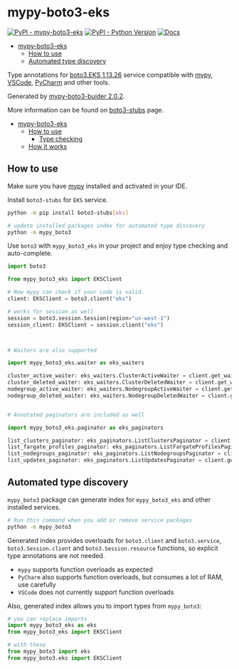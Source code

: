 # mypy-boto3-eks

[![PyPI - mypy-boto3-eks](https://img.shields.io/pypi/v/mypy-boto3-eks.svg?color=blue)](https://pypi.org/project/mypy-boto3-eks)
[![PyPI - Python Version](https://img.shields.io/pypi/pyversions/mypy-boto3-eks.svg?color=blue)](https://pypi.org/project/mypy-boto3-eks)
[![Docs](https://img.shields.io/readthedocs/mypy-boto3-builder.svg?color=blue)](https://mypy-boto3-builder.readthedocs.io/)

- [mypy-boto3-eks](#mypy-boto3-eks)
  - [How to use](#how-to-use)
  - [Automated type discovery](#automated-type-discovery)


Type annotations for
[boto3.EKS 1.13.26](https://boto3.amazonaws.com/v1/documentation/api/1.13.26/reference/services/eks.html#EKS) service
compatible with [mypy](https://github.com/python/mypy), [VSCode](https://code.visualstudio.com/),
[PyCharm](https://www.jetbrains.com/pycharm/) and other tools.

Generated by [mypy-boto3-buider 2.0.2](https://github.com/vemel/mypy_boto3_builder).

More information can be found on [boto3-stubs](https://pypi.org/project/boto3-stubs/) page.

- [mypy-boto3-eks](#mypy-boto3-eks)
  - [How to use](#how-to-use)
    - [Type checking](#type-checking)
  - [How it works](#how-it-works)

## How to use

Make sure you have [mypy](https://github.com/python/mypy) installed and activated in your IDE.

Install `boto3-stubs` for `EKS` service.

```bash
python -m pip install boto3-stubs[eks]

# update installed packages index for automated type discovery
python -m mypy_boto3
```

Use `boto3` with `mypy_boto3_eks` in your project and enjoy type checking and auto-complete.

```python
import boto3

from mypy_boto3_eks import EKSClient

# Now mypy can check if your code is valid.
client: EKSClient = boto3.client("eks")

# works for session as well
session = boto3.session.Session(region="us-west-1")
session_client: EKSClient = session.client("eks")



# Waiters are also supported

import mypy_boto3_eks.waiter as eks_waiters

cluster_active_waiter: eks_waiters.ClusterActiveWaiter = client.get_waiter("cluster_active")
cluster_deleted_waiter: eks_waiters.ClusterDeletedWaiter = client.get_waiter("cluster_deleted")
nodegroup_active_waiter: eks_waiters.NodegroupActiveWaiter = client.get_waiter("nodegroup_active")
nodegroup_deleted_waiter: eks_waiters.NodegroupDeletedWaiter = client.get_waiter("nodegroup_deleted")


# Annotated paginators are included as well

import mypy_boto3_eks.paginator as eks_paginators

list_clusters_paginator: eks_paginators.ListClustersPaginator = client.get_paginator("list_clusters")
list_fargate_profiles_paginator: eks_paginators.ListFargateProfilesPaginator = client.get_paginator("list_fargate_profiles")
list_nodegroups_paginator: eks_paginators.ListNodegroupsPaginator = client.get_paginator("list_nodegroups")
list_updates_paginator: eks_paginators.ListUpdatesPaginator = client.get_paginator("list_updates")
```

## Automated type discovery

`mypy_boto3` package can generate index for `mypy_boto3_eks` and other installed services.

```bash
# Run this command when you add or remove service packages
python -m mypy_boto3
```

Generated index provides overloads for `boto3.client` and `boto3.service`,
`boto3.Session.client` and `boto3.Session.resource` functions,
so explicit type annotations are not needed.

- `mypy` supports function overloads as expected
- `PyCharm` also supports function overloads, but consumes a lot of RAM, use carefully
- `VSCode` does not currently support function overloads

Also, generated index allows you to import types from `mypy_boto3`:

```python
# you can replace imports
import mypy_boto3_eks as eks
from mypy_boto3_eks import EKSClient

# with these
from mypy_boto3 import eks
from mypy_boto3.eks import EKSClient
```